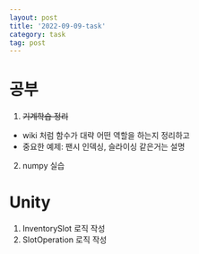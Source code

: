 ```yaml
---
layout: post
title: '2022-09-09-task'
category: task
tag: post
---
```


# 공부
1. ~~기계학습 정리~~
- wiki 처럼 함수가 대략 어떤 역할을 하는지 정리하고
- 중요한 예제: 팬시 인덱싱, 슬라이싱 같은거는 설명
2. numpy 실습


# Unity
1. InventorySlot 로직 작성
2. SlotOperation 로직 작성